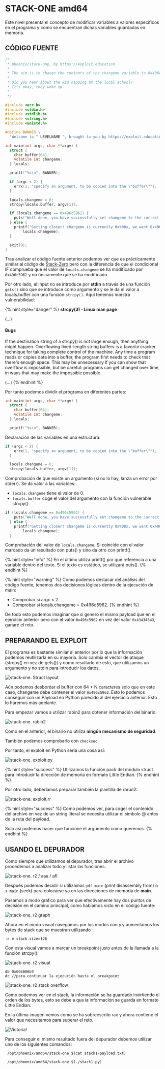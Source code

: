 # STACK-ONE amd64

Este nivel presenta el concepto de modificar variables a valores específicos en el programa y como se encuentran dichas variables guardadas en memoria.

## CÓDIGO FUENTE

```c
/*
 * phoenix/stack-one, by https://exploit.education
 *
 * The aim is to change the contents of the changeme variable to 0x496c5962
 *
 * Did you hear about the kid napping at the local school?
 * It's okay, they woke up.
 *
 */

#include <err.h>
#include <stdio.h>
#include <stdlib.h>
#include <string.h>
#include <unistd.h>

#define BANNER \
  "Welcome to " LEVELNAME ", brought to you by https://exploit.education"

int main(int argc, char **argv) {
  struct {
    char buffer[64];
    volatile int changeme;
  } locals;

  printf("%s\n", BANNER);

  if (argc < 2) {
    errx(1, "specify an argument, to be copied into the \"buffer\"");
  }

  locals.changeme = 0;
  strcpy(locals.buffer, argv[1]);

  if (locals.changeme == 0x496c5962) {
    puts("Well done, you have successfully set changeme to the correct value");
  } else {
    printf("Getting closer! changeme is currently 0x%08x, we want 0x496c5962\n",
        locals.changeme);
  }

  exit(0);
}
```

Tras analizar el código fuente anterior podemos ver que es prácticamente similar al código de [Stack-Zero](stack-zero-amd64.md) pero con la diferencia de que el condicional IF comprueba que el valor de `locals.changeme` se ha modificado por `0x496c5962` y no únicamente que se ha modificado.

Por otro lado, el input no se introduce por **stdin** a través de una función `gets()` sino que se introduce como argumento y se le da el valor a locals.buffer con una función `strcpy()`. Aquí tenemos nuestra vulnerabilidad:

{% hint style="danger" %}
**strcpy(3) - Linux man page**

(...)

#### Bugs

If the destination string of a strcpy() is not large enough, then anything might happen.  Overflowing fixed-length string buffers is a favorite cracker technique for taking complete control of the machine.  Any time a program reads or copies data into a buffer, the program first needs to check that there's enough space.  This may be unnecessary if you can show that overflow is impossible, but be careful: programs can get changed over time, in ways that may make the impossible possible.

(...)
{% endhint %}

Por tanto podemos dividir el programa en diferentes partes:

```c
int main(int argc, char **argv) {
  struct {
    char buffer[64];
    volatile int changeme;
  } locals;

  printf("%s\n", BANNER);
```

Declaración de las variables en una estructura.

```c
if (argc < 2) {
    errx(1, "specify an argument, to be copied into the \"buffer\"");
  }

  locals.changeme = 0;
  strcpy(locals.buffer, argv[1]);
```

Comprobación de que existe un argumento (si no lo hay, lanza un error por stderr). Se da valor a las variables:

* `locals.changeme` tiene el valor de 0.
* `locals.buffer` coge el valor del argumento con la función vulnerable strcpy().

```c
if (locals.changeme == 0x496c5962) {
    puts("Well done, you have successfully set changeme to the correct value");
  } else {
    printf("Getting closer! changeme is currently 0x%08x, we want 0x496c5962\n",
        locals.changeme);
  }
```

Comprobación del valor de `locals.changeme`.  Si coincide con el valor marcado da un resultado con puts() y sino da otro con printf().&#x20;

{% hint style="info" %}
En el último utiliza printf() por que referencia a una variable dentro del texto. Si el texto es estático, se utilizará puts().
{% endhint %}

{% hint style="warning" %}
Como podemos destacar del análisis del código fuente, tenemos dos decisiones lógicas dentro de la ejecución de main:

* Comprobar si argc < 2.
* Comprobar si locals.changeme = 0x496c5962.
{% endhint %}

De todo esto podemos imaginar que si genero el mismo payload que en el ejercicio anterior pero con el valor `0x496c5962` en vez del valor `0x43434343`, ganaré el reto.

## PREPARANDO EL EXPLOIT

El programa es bastante similar al anterior por lo que la información podemos reutilizarla en su mayoría. Solo cambia el vector de ataque (strcpy() en vez de gets()) y como resultado de esto, que utilizamos un argumento y no stdin para introducir los datos.

![stack-one. Struct layout](../../../.gitbook/assets/stack-zero-struct-layout-1024x372.png)

Aún podemos desbordar el buffer con 64 + N caracteres solo que en este caso, changeme debe contener el valor `0x496c5962`.  Esto lo podemos conseguir con un Payload en Python parecido al del ejercicio anterior. Esto lo haremos más adelante.

Para empezar vamos a utilizar rabin2 para obtener información del binario:

![stack-one. rabin2](../../../.gitbook/assets/stack-one-1.png)

Como en el anterior, el binario no utiliza **ningún mecanismo de seguridad**.

También podemos comprobarlo con `checksec`.

Por tanto, el exploit en Python sería una cosa así:

![stack-one. exploit.py](../../../.gitbook/assets/stack-one-2.png)

{% hint style="success" %}
Utilizamos la función pack del módulo struct para introducir la dirección de memoria en formato Little Endian.
{% endhint %}

Por otro lado, deberíamos preparar también la plantilla de rarun2:

![stack-one. exploit.rr](../../../.gitbook/assets/stack-one-3.png)

{% hint style="success" %}
Como podemos ver, para coger el contenido del archivo en vez de un string literal se necesita utilizar el símbolo @ antes de la ruta del payload.

Solo así podemos hacer que funcione el argumento como queremos.
{% endhint %}

## USANDO EL DEPURADOR

Como siempre que utilizamos el depurador, tras abrir el archivo procedemos a analizar todo y listar las funciones:

![stack-one. r2 / aaa / afl](../../../.gitbook/assets/stack-one-4.png)

Después podemos decidir si utilizamos `pdf main` (print disassembly from) o `s main` (seek) para colocarse ya en las direcciones de memoria de **main**.

Pasamos a modo gráfico para ver que efectivamente hay dos puntos de decisión en el camino principal, como habíamos visto en el código fuente:

![stack-one. r2 graph](../../../.gitbook/assets/stack-one-5.png)

Ahora en el modo visual navegamos por los modos con `p` y aumentamos los bytes de stack que se muestran utilizando `:`&#x20;

```
:> e stack.size=128
```

Con esta visual vamos a marcar un breakpoint justo antes de la llamada a la función strcpy():

![stack-one. r2 visual](../../../.gitbook/assets/stack-one-6.png)

```
db 0x004006b9
dc //para continuar la ejecución hasta el breakpoint
```

![stack-one. r2 stack overflow](../../../.gitbook/assets/stack-one-7.png)

Como podemos ver en el stack, la información se ha guardado invirtiendo el orden de los bytes, esto se debe a que la información se guarda en formato Little Endian.

En la última imagen vemos como se ha sobreescrito rax y ahora contiene el valor que necesitamos para superar el reto.

![Victoria!](../../../.gitbook/assets/stack-one-8.png)

Para conseguir el mismo resultado fuera del depurador debemos utilizar uno de los siguientes comandos:

```
 /opt/phoenix/amd64/stack-one $(cat stack1-payload.txt)
 
 /opt/phoenix/amd64/stack-one $(./stack1.py)
```
